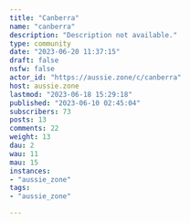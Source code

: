 ```yaml
---
title: "Canberra" 
name: "canberra"
description: "Description not available."
type: community
date: "2023-06-20 11:37:15"
draft: false
nsfw: false
actor_id: "https://aussie.zone/c/canberra"
host: aussie.zone
lastmod: "2023-06-18 15:29:18"
published: "2023-06-10 02:45:04"
subscribers: 73
posts: 13
comments: 22
weight: 13
dau: 2
wau: 11
mau: 15
instances:
- "aussie_zone"
tags: 
- "aussie_zone"

---
```

